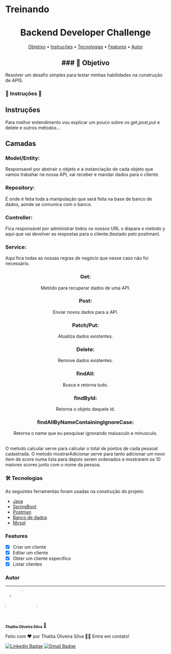 # Treinando

<h1 align="center">Backend Developer Challenge</h1>
<p align="center">
 <a href="#objetivo">Objetivo</a> •
 <a href="#Instruções">Instruções</a> •
 <a href="#Tecnologias">Tecnologias</a> •
 <a href="#Features">Features</a> • 
 <a href="#Autor">Autor</a>
</p>
<h2 align="center">### 🎲 Objetivo</h2>

Resolver um  desafio simples para testar minhas habilidades na construção de APIS.

### 🚀 Instruções  🚧
<h2>Instruções</h2>
Para melhor entendimento vou explicar um pouco sobre os get,post,put e delete e outros métodos...
<h2>Camadas</h2>
<h3>Model/Entity:</h3>
Responsavel por abstrair o objeto e a instanciação de cada objeto que vamos trabahar na nossa API,
vai receber e mandar dados para o cliente.
<h3>Repository:</h3>
É onde é feita toda a manipulação que será feita na base de banco de dados, aonde se comunica com o banco.
<h3>Controller:</h3>
Fica responsável por administrar todos os nossos URL x dispara o metodo y aqui que vai devolver as 
respostas para o cliente.(testado pelo postiman).
<h3>Service:</h3>
Aqui fica todas as nossas regras de negócio que nesse caso não foi necessário.
<h3 align="center">Get:</h3>
<p align="center">Metódo para recuperar dados de uma API.</p>
<h3 align="center">Post:</h3>
<p align="center">Enviar novos dados para a API.</p>
<h3 align="center">Patch/Put:</h3>
<p align="center">Atualiza dados existentes.</p>
<h3 align="center">Delete:</h3>
<p align="center">Remove dados existentes.</p>
<h3 align="center">findAll:</h3>
<p align="center">Busca e retorna tudo.</p>
<h3 align="center">findById:</h3>
<p align="center">Retorna o objeto daquele id.</p>
<h3 align="center">findAllByNameContainingIgnoreCase:</h3>
<p align="center">Retorna o name que eu pesquisar ignorando maiusculo e minusculo.</p>
<br>
O metodo calcular serve para calcular o total de pontos de cada pessoal cadastrada.
O metodo mostrarAdicionar serve para tanto adicionar um novo item de score numa lista
para depois serem ordenados e mostrarem os 10 maiores scores junto com o nome da pessoa.

### 🛠 Tecnologias

As seguintes ferramentas foram usadas na construção do projeto:

- [Java](https://www.java.com/pt-BR/)
- [SpringBoot](https://spring.io/projects/spring-boot)
- [Postman](https://www.postman.com/)
- [Banco de dados](https://www.oracle.com/br/mysql/)
- [Mysql](https://www.oracle.com/br/mysql/)

### Features

- [x] Criar um cliente
- [x] Editar um cliente
- [x] Obter um cliente especifico
- [x] Listar clientes

### Autor
---

<a href="https://github.com/ThalitaProgramadora">
 <img style="border-radius: 50%;" src="https://i.imgur.com/wVGcp53.jpg" width="100px;" alt=""/>
 <br />
 <sub><b>Thalita Oliveira Silva</b></sub></a> <a href="https://github.com/ThalitaProgramadora" title="github">🚀</a>


Feito com ❤️ por Thalita Oliveira Silva 👋🏽 Entre em contato!

[![Linkedin Badge](https://img.shields.io/badge/-Thalita-blue?style=flat-square&logo=Linkedin&logoColor=white&link=https://www.linkedin.com/in/thalitaoliveirasilva2649/)](https://www.linkedin.com/in/thalitaoliveirasilva2649/) 
[![Gmail Badge](https://img.shields.io/badge/-thalita.programadora@gmail.com-c14438?style=flat-square&logo=Gmail&logoColor=white&link=mailto:thalita.programadora@gmail.com)](mailto:thalita.programadora@gmail.com)

